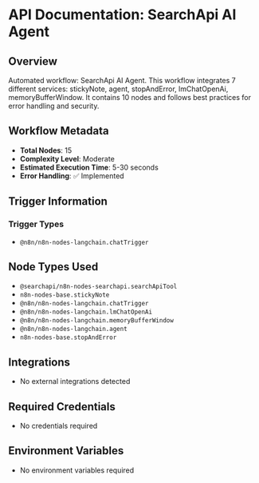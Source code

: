 # API Documentation: SearchApi AI Agent

## Overview
Automated workflow: SearchApi AI Agent. This workflow integrates 7 different services: stickyNote, agent, stopAndError, lmChatOpenAi, memoryBufferWindow. It contains 10 nodes and follows best practices for error handling and security.

## Workflow Metadata
- **Total Nodes**: 15
- **Complexity Level**: Moderate
- **Estimated Execution Time**: 5-30 seconds
- **Error Handling**: ✅ Implemented

## Trigger Information
### Trigger Types
- `@n8n/n8n-nodes-langchain.chatTrigger`

## Node Types Used
- `@searchapi/n8n-nodes-searchapi.searchApiTool`
- `n8n-nodes-base.stickyNote`
- `@n8n/n8n-nodes-langchain.chatTrigger`
- `@n8n/n8n-nodes-langchain.lmChatOpenAi`
- `@n8n/n8n-nodes-langchain.memoryBufferWindow`
- `@n8n/n8n-nodes-langchain.agent`
- `n8n-nodes-base.stopAndError`

## Integrations
- No external integrations detected

## Required Credentials
- No credentials required

## Environment Variables
- No environment variables required
